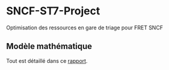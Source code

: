 # SNCF-ST7-Project
Optimisation des ressources en gare de triage pour FRET SNCF


## Modèle mathématique 
Tout est détaillé dans ce [rapport](https://drive.google.com/file/d/1gW8-xcukzUFuX0xO_9NPlCfEjze_7Hvo/view?usp=sharing).
